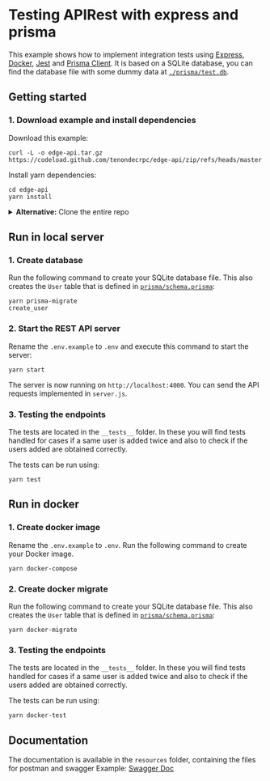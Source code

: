 # Testing APIRest with express and prisma

This example shows how to implement integration tests using [Express](https://expressjs.com/), [Docker](https://www.docker.com), [Jest](https://jestjs.io/) and [Prisma Client](https://www.prisma.io/docs/concepts/components/prisma-client). It is based on a SQLite database, you can find the database file with some dummy data at [`./prisma/test.db`](./prisma/test.db).

## Getting started

### 1. Download example and install dependencies

Download this example:

```
curl -L -o edge-api.tar.gz https://codeload.github.com/tenondecrpc/edge-api/zip/refs/heads/master
```

Install yarn dependencies:

```
cd edge-api
yarn install
```

<details><summary><strong>Alternative:</strong> Clone the entire repo</summary>

Clone this repository:

```
git clone https://github.com/tenondecrpc/edge-api.git --depth=1
```

Install yarn dependencies:

```
cd edge-api
yarn install
```

</details>

## Run in local server

### 1. Create database

Run the following command to create your SQLite database file. This also creates the `User` table that is defined in [`prisma/schema.prisma`](./prisma/schema.prisma):

```
yarn prisma-migrate
create_user
```

### 2. Start the REST API server

Rename the `.env.example` to `.env` and execute this command to start the server:

```
yarn start
```

The server is now running on `http://localhost:4000`. You can send the API requests implemented in `server.js`.

### 3. Testing the endpoints

The tests are located in the `__tests__` folder. In these you will find tests handled for cases if a same user is added twice and also to check if the users added are obtained correctly.

The tests can be run using:

```
yarn test
```

## Run in docker

### 1. Create docker image

Rename the `.env.example` to `.env`.
Run the following command to create your Docker image.

```
yarn docker-compose
```

### 2. Create docker migrate

Run the following command to create your SQLite database file. This also creates the `User` table that is defined in [`prisma/schema.prisma`](./prisma/schema.prisma):

```
yarn docker-migrate
```

### 3. Testing the endpoints

The tests are located in the `__tests__` folder. In these you will find tests handled for cases if a same user is added twice and also to check if the users added are obtained correctly.

The tests can be run using:

```
yarn docker-test
```

## Documentation

The documentation is available in the `resources` folder, containing the files for postman and swagger
Example: [Swagger Doc](https://app.swaggerhub.com/apis-docs/tenondecrpc/edge-api/1.0.0)
